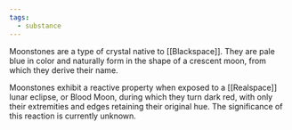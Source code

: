 ```yaml
---
tags:
  - substance
---
```

Moonstones are a type of crystal native to [[Blackspace]]. They are pale blue in color and naturally form in the shape of a crescent moon, from which they derive their name.

Moonstones exhibit a reactive property when exposed to a [[Realspace]] lunar eclipse, or Blood Moon, during which they turn dark red, with only their extremities and edges retaining their original hue. The significance of this reaction is currently unknown.